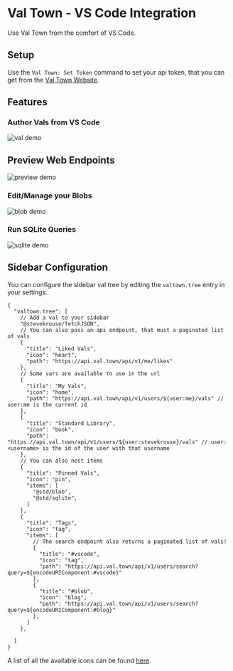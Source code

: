 # Val Town - VS Code Integration

Use Val Town from the comfort of VS Code.

## Setup

Use the `Val Town: Set Token` command to set your api token, that you can get from the [Val Town Website](https://www.val.town/settings/api).

## Features

### Author Vals from VS Code

![val demo](https://raw.githubusercontent.com/pomdtr/valtown-vscode/master/img/vals.png)

## Preview Web Endpoints

![preview demo](https://raw.githubusercontent.com/pomdtr/valtown-vscode/master/img/preview.png)

### Edit/Manage your Blobs

![blob demo](https://raw.githubusercontent.com/pomdtr/valtown-vscode/master/img/blobs.png)

### Run SQLite Queries

![sqlite demo](https://raw.githubusercontent.com/pomdtr/valtown-vscode/master/img/sqlite.png)

## Sidebar Configuration

You can configure the sidebar val tree by editing the `valtown.tree` entry in your settings.

```jsonc
{
  "valtown.tree": [
    // Add a val to your sidebar
    "@stevekrouse/fetchJSON",
    // You can also pass an api endpoint, that must a paginated list of vals
    {
      "title": "Liked Vals",
      "icon": "heart",
      "path": "https://api.val.town/api/v1/me/likes"
    },
    // Some vars are available to use in the url
    {
      "title": "My Vals",
      "icon": "home",
      "path": "https://api.val.town/api/v1/users/${user:me}/vals" // user:me is the current id
    },
    {
      "title": "Standard Library",
      "icon": "book",
      "path": "https://api.val.town/api/v1/users/${user:stevekrouse}/vals" // user:<username> is the id of the user with that username
    },
    // You can also nest items
    {
      "title": "Pinned Vals",
      "icon": "pin",
      "items": [
        "@std/blob",
        "@std/sqlite",
      ]
    },
    {
      "title": "Tags",
      "icon": "tag",
      "items": [
        // The search endpoint also returns a paginated list of vals!
        {
          "title": "#vscode",
          "icon": "tag",
          "path": "https://api.val.town/api/v1/users/search?query=${encodeURIComponent:#vscode}"
        },
        {
          "title": "#blob",
          "icon": "blog",
          "path": "https://api.val.town/api/v1/users/search?query=${encodeURIComponent:#blog}"
        },
      ]
    },

  ]
}
```

A list of all the available icons can be found [here](https://code.visualstudio.com/api/references/icons-in-labels#icon-listing).
